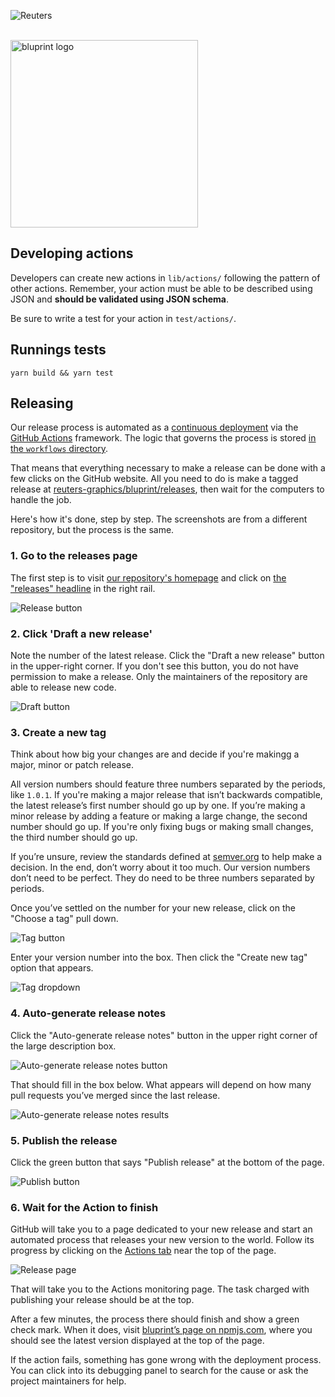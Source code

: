 ![Reuters](../badge.svg)

<br />
<img src="../logo.svg" width="300" alt="bluprint logo" />
<br />

## Developing actions

Developers can create new actions in `lib/actions/` following the pattern of other actions. Remember, your action must be able to be described using JSON and **should be validated using JSON schema**.

Be sure to write a test for your action in `test/actions/`.

## Runnings tests

```
yarn build && yarn test
```

## Releasing

Our release process is automated as a [continuous deployment](https://en.wikipedia.org/wiki/Continuous_deployment) via the [GitHub Actions](https://github.com/features/actions) framework. The logic that governs the process is stored [in the `workflows` directory](https://github.com/reuters-graphics/bluprint/blob/master/.github/workflows/test.yml).

That means that everything necessary to make a release can be done with a few clicks on the GitHub website. All you need to do is make a tagged release at [reuters-graphics/bluprint/releases](https://github.com/reuters-graphics/bluprint/releases), then wait for the computers to handle the job.

Here's how it's done, step by step. The screenshots are from a different repository, but the process is the same.

### 1. Go to the releases page

The first step is to visit [our repository's homepage](https://github.com/reuters-graphics/bluprint) and click on [the "releases" headline](https://github.com/reuters-graphics/bluprint/releases) in the right rail.

![Release button](https://raw.githubusercontent.com/reuters-graphics/bluprint/master/.github/images/releasing-releases-button.png)

### 2. Click 'Draft a new release'

Note the number of the latest release. Click the "Draft a new release" button in the upper-right corner. If you don't see this button, you do not have permission to make a release. Only the maintainers of the repository are able to release new code.

![Draft button](https://raw.githubusercontent.com/reuters-graphics/bluprint/master/.github/images/releasing-draft-button.png)

### 3. Create a new tag

Think about how big your changes are and decide if you're makingg a major, minor or patch release.

All version numbers should feature three numbers separated by the periods, like `1.0.1`. If you're making a major release that isn’t backwards compatible, the latest release’s first number should go up by one. If you’re making a minor release by adding a feature or making a large change, the second number should go up. If you're only fixing bugs or making small changes, the third number should go up.

If you’re unsure, review the standards defined at [semver.org](https://semver.org) to help make a decision. In the end, don’t worry about it too much. Our version numbers don’t need to be perfect. They do need to be three numbers separated by periods.

Once you’ve settled on the number for your new release, click on the "Choose a tag" pull down.

![Tag button](https://raw.githubusercontent.com/reuters-graphics/bluprint/master/.github/images/releasing-tag-button.png)

Enter your version number into the box. Then click the "Create new tag" option that appears.

![Tag dropdown](https://raw.githubusercontent.com/reuters-graphics/bluprint/master/.github/images/releasing-name-tag.png)

### 4. Auto-generate release notes

Click the "Auto-generate release notes" button in the upper right corner of the large description box.

![Auto-generate release notes button](https://raw.githubusercontent.com/reuters-graphics/bluprint/master/.github/images/releasing-changelog-button.png)

That should fill in the box below. What appears will depend on how many pull requests you’ve merged since the last release.

![Auto-generate release notes results](https://raw.githubusercontent.com/reuters-graphics/bluprint/master/github/images/releasing-changelog-entered.png)

### 5. Publish the release

Click the green button that says "Publish release" at the bottom of the page.

![Publish button](https://raw.githubusercontent.com/reuters-graphics/bluprint/master/.github/images/releasing-publish-button.png)

### 6. Wait for the Action to finish

GitHub will take you to a page dedicated to your new release and start an automated process that releases your new version to the world. Follow its progress by clicking on the [Actions tab](https://github.comreuters-graphics/bluprint/actions) near the top of the page.

![Release page](https://raw.githubusercontent.com/reuters-graphics/bluprint/master/.github/images/releasing-release-published.png)

That will take you to the Actions monitoring page. The task charged with publishing your release should be at the top.

After a few minutes, the process there should finish and show a green check mark. When it does, visit [bluprint’s page on npmjs.com](https://www.npmjs.com/package/bluprint), where you should see the latest version displayed at the top of the page.

If the action fails, something has gone wrong with the deployment process. You can click into its debugging panel to search for the cause or ask the project maintainers for help.
